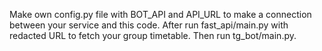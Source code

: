 Make own config.py file with BOT_API and API_URL to make a connection between your service and this code. 
After run fast_api/main.py with redacted URL to fetch your group timetable.
Then run tg_bot/main.py.
